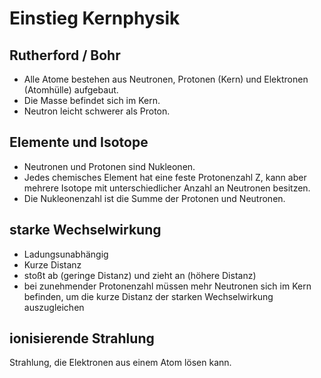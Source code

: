 # Einstieg Kernphysik

## Rutherford / Bohr

- Alle Atome bestehen aus Neutronen, Protonen (Kern) und Elektronen (Atomhülle) aufgebaut.
- Die Masse befindet sich im Kern.
- Neutron leicht schwerer als Proton.

## Elemente und Isotope

- Neutronen und Protonen sind Nukleonen.
- Jedes chemisches Element hat eine feste Protonenzahl Z, kann aber mehrere Isotope mit unterschiedlicher Anzahl an Neutronen besitzen.
- Die Nukleonenzahl ist die Summe der Protonen und Neutronen.

## starke Wechselwirkung

- Ladungsunabhängig
- Kurze Distanz
- stoßt ab (geringe Distanz) und zieht an (höhere Distanz)
- bei zunehmender Protonenzahl müssen mehr Neutronen sich im Kern befinden, um die kurze Distanz der starken Wechselwirkung auszugleichen

## ionisierende Strahlung

Strahlung, die Elektronen aus einem Atom lösen kann.
